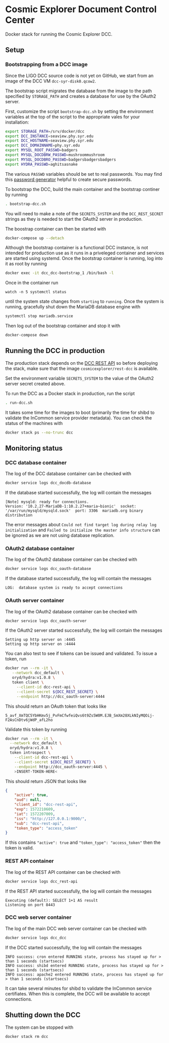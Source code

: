 # Cosmic Explorer Document Control Center

Docker stack for running the Cosmic Explorer DCC.

## Setup

### Bootstrapping from a DCC image

Since the LIGO DCC source code is not yet on GitHub, we start from an image of
the DCC VM `dcc-syr-disk0.qcow2`. 

The bootstrap script migrates the database from the image to the path
specified by `STORAGE_PATH` and creates a database for use by the OAuth2
server.

First, customize the script `bootstrap-dcc.sh` by setting the environment
variables at the top of the script to the appropriate vales for your
installation:
```sh
export STORAGE_PATH=/srv/docker/dcc
export DCC_INSTANCE=seaview.phy.syr.edu
export DCC_HOSTNAME=seaview.phy.syr.edu
export DCC_DOMAINNAME=phy.syr.edu
export MYSQL_ROOT_PASSWD=badgers
export MYSQL_DOCDBRW_PASSWD=mushroommushroom
export MYSQL_DOCDBRO_PASSWD=badgersbadgersbadgers
export HYDRA_PASSWD=aghitsasnake
```
The various `PASSWD` variables should be set to real passwords. 
You may find this [password generator](https://www.youtube.com/embed/EIyixC9NsLI?autoplay=1)
helpful to create secure passwords.


To bootstrap the DCC, build the main container and the bootstrap continer by
running
```sh
. bootstrap-dcc.sh
```
You will need to make a note of the `SECRETS_SYSTEM` and the `DCC_REST_SECRET`
strings as they is needed to start the OAuth2 server in production.

The boostrap container can then be started with
```sh
docker-compose up --detach
```
Although the bootstrap container is a functional DCC instance, is not intended
for production use as it runs in a priveleged container and services are
started using systemd. Once the bootstrap container is running, log into it as
root by running
```sh
docker exec -it dcc_dcc-bootstrap_1 /bin/bash -l
```
Once in the container run
```
watch -n 5 systemctl status
```
until the system state changes from `starting` to `running`. Once the system
is running, gracefully shut down the MariaDB database engine
with
```sh
systemctl stop mariadb.service
```
Then log out of the bootstrap container and stop it with
```sh
docker-compose down
```

## Running the DCC in production

The production stack depends on the [DCC REST
API](https://github.com/cosmic-explorer/ce-it-infrastructure/rest-dcc) so before deploying the
stack, make sure that the image `cosmicexplorer/rest-dcc` is available.

Set the environment variable `SECRETS_SYSTEM` to the value of the OAuth2
server secret created above.

To run the DCC as a Docker stack in production, run the script
```sh
. run-dcc.sh
```
It takes some time for the images to boot (primarily the time for shibd to
validate the InCommon service provider metadata). You can check the status
of the machines with
```sh
docker stack ps --no-trunc dcc
```

## Monitoring status

### DCC database container

The log of the DCC database container can be checked with
```sh
docker service logs dcc_docdb-database
```
If the database started successfully, the log will contain the messages
```
[Note] mysqld: ready for connections.
Version: '10.2.27-MariaDB-1:10.2.27+maria~bionic'  socket: '/var/run/mysqld/mysqld.sock'  port: 3306  mariadb.org binary distribution
```
The error messages about `Could not find target log during relay log
initialization` and `Failed to initialize the master info structure` can be
ignored as we are not using database replication.

### OAuth2 database container
The log of the OAuth2 database container can be checked with
```sh
docker service logs dcc_oauth-database
```
If the database started successfully, the log will contain the messages
```
LOG:  database system is ready to accept connections
```

### OAuth server container

The log of the OAuth2 database container can be checked with
```sh
docker service logs dcc_oauth-server
```
If the OAuth2 server started successfully, the log will contain the messages
```
Setting up http server on :4445
Setting up http server on :4444
```
You can also test to see if tokens can be issued and validated. To issue a
token, run
```sh
docker run --rm -it \
   --network dcc_default \
   oryd/hydra:v1.0.8 \
   token client \
     --client-id dcc-rest-api \
     --client-secret ${DCC_REST_SECRET} \
     --endpoint http://dcc_oauth-server:4444
```
This should return an OAuth token that looks like
```
5_avf_XmTQC5YbHKmv5j_PvFmCfwfeiQvs6t9Zs5W0M.EJB_SmXm28XLkNIyMQOij-F2AsCnDtv6jWdP_afL2ho
```
Validate this token by running
```sh
docker run --rm -it \
  --network dcc_default \
  oryd/hydra:v1.0.8 \
  token introspect \
    --client-id dcc-rest-api \
    --client-secret ${DCC_REST_SECRET} \
    --endpoint http://dcc_oauth-server:4445 \
    >INSERT-TOKEN-HERE<
```
This should return JSON that looks like
```json
{
	"active": true,
	"aud": null,
	"client_id": "dcc-rest-api",
	"exp": 1572210609,
	"iat": 1572207009,
	"iss": "http://127.0.0.1:9000/",
	"sub": "dcc-rest-api",
	"token_type": "access_token"
}
```
If this contains `"active": true` and `"token_type": "access_token"` then the
token is valid.

### REST API container

The log of the REST API container can be checked with
```sh
docker service logs dcc_rest-api
```
If the REST API started successfully, the log will contain the messages
```
Executing (default): SELECT 1+1 AS result
Listening on port 8443
```

### DCC web server container

The log of the main DCC web server container can be checked with
```sh
docker service logs dcc_dcc
```
If the DCC started successfully, the log will contain the messages
```
INFO success: cron entered RUNNING state, process has stayed up for > than 1 seconds (startsecs)
INFO success: shibd entered RUNNING state, process has stayed up for > than 1 seconds (startsecs)
INFO success: apache2 entered RUNNING state, process has stayed up for > than 1 seconds (startsecs)
```
It can take several minutes for shibd to validate the InCommon service
certifiates. When this is complete, the DCC will be available to accept
connections.

## Shutting down the DCC

The system can be stopped with
```sh
docker stack rm dcc
```
